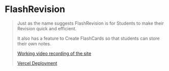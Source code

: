 # FlashRevision
   
> Just as the name suggests FlashRevision is for Students to make their Revision quick and efficient.
>
> 
> It also has a feature to Create FlashCards so that students can store their own notes.
>
> <a href="https://drive.google.com/file/d/1jtGdC3rXjZX8iAezAHukwCJFHnd-ax-S/view?usp=sharing">Working video recording of the site<a/>
>
> <a href="https://flash-revision-three.vercel.app/">Vercel Deployment<a/>
